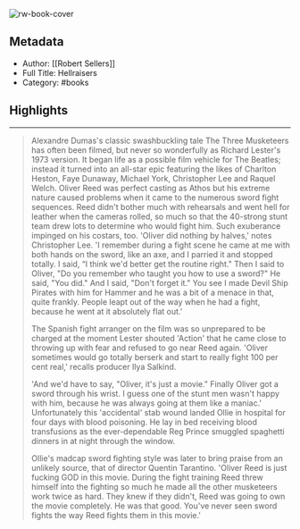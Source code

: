 ![rw-book-cover](https://m.media-amazon.com/images/I/51+MyARmsrL._SY160.jpg)

## Metadata
- Author: [[Robert Sellers]]
- Full Title: Hellraisers
- Category: #books

## Highlights
***

> Alexandre Dumas's classic swashbuckling tale The Three Musketeers has often been filmed, but never so wonderfully as Richard Lester's 1973 version. It began life as a possible film vehicle for The Beatles; instead it turned into an all-star epic featuring the likes of Charlton Heston, Faye Dunaway, Michael York, Christopher Lee and Raquel Welch. Oliver Reed was perfect casting as Athos but his extreme nature caused problems when it came to the numerous sword fight sequences. Reed didn't bother much with rehearsals and went hell for leather when the cameras rolled, so much so that the 40-strong stunt team drew lots to determine who would fight him. Such exuberance impinged on his costars, too. 'Oliver did nothing by halves,' notes Christopher Lee. 'I remember during a fight scene he came at me with both hands on the sword, like an axe, and I parried it and stopped totally. I said, “I think we'd better get the routine right." Then I said to Oliver, "Do you remember who taught you how to use a sword?" He said, "You did." And I said, "Don't forget it." You see I made Devil Ship Pirates with him for Hammer and he was a bit of a menace in that, quite frankly. People leapt out of the way when he had a fight, because he went at it absolutely flat out.'
>
> The Spanish fight arranger on the film was so unprepared to be charged at the moment Lester shouted 'Action' that he came close to throwing up with fear and refused to go near Reed again. 'Oliver sometimes would go totally berserk and start to really fight 100 per cent real,' recalls producer Ilya Salkind.
>
> 'And we'd have to say, "Oliver, it's just a movie." Finally Oliver got a sword through his wrist. I guess one of the stunt men wasn't happy with him, because he was always going at them like a maniac.' Unfortunately this 'accidental' stab wound landed Ollie in hospital for four days with blood poisoning. He lay in bed receiving blood transfusions as the ever-dependable Reg Prince smuggled spaghetti dinners in at night through the window.
>
> Ollie's madcap sword fighting style was later to bring praise from an unlikely source, that of director Quentin Tarantino. 'Oliver Reed is just fucking GOD in this movie. During the fight training Reed threw himself into the fighting so much he made all the other musketeers work twice as hard. They knew if they didn't, Reed was going to own the movie completely. He was that good. You've never seen sword fights the way Reed fights them in this movie.'

